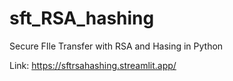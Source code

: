 # sft_RSA_hashing
Secure FIle Transfer with RSA and Hasing in Python

Link: https://sftrsahashing.streamlit.app/
